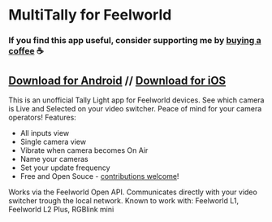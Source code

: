# MultiTally for Feelworld

### If you find this app useful, consider supporting me by [buying a coffee](https://revolut.me/redyau) ☕

## [Download for Android](https://play.google.com/store/apps/details?id=pro.fodor.multitally) // [Download for iOS](https://apps.apple.com/us/app/multitally-for-feelworld/id6475365854)

This is an unofficial Tally Light app for Feelworld devices.
See which camera is Live and Selected on your video switcher. Peace of mind for your camera operators!
Features:
  - All inputs view
  - Single camera view
  - Vibrate when camera becomes On Air
  - Name your cameras
  - Set your update frequency
  - Free and Open Souce - [contributions welcome](https://github.com/RedyAu/multitally/issues/new)!

Works via the Feelworld Open API. Communicates directly with your video switcher trough the local network.
Known to work with: Feelworld L1, Feelworld L2 Plus, RGBlink mini
